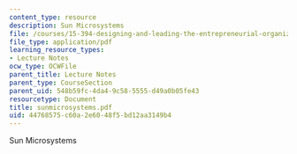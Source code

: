 ```yaml
---
content_type: resource
description: Sun Microsystems
file: /courses/15-394-designing-and-leading-the-entrepreneurial-organization-spring-2003/44768575c60a2e6048f5bd12aa3149b4_sunmicrosystems.pdf
file_type: application/pdf
learning_resource_types:
- Lecture Notes
ocw_type: OCWFile
parent_title: Lecture Notes
parent_type: CourseSection
parent_uid: 548b59fc-4da4-9c58-5555-d49a0b05fe43
resourcetype: Document
title: sunmicrosystems.pdf
uid: 44768575-c60a-2e60-48f5-bd12aa3149b4
---
```

Sun Microsystems

